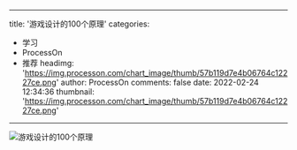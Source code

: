 
---
title: '游戏设计的100个原理'
categories: 
 - 学习
 - ProcessOn
 - 推荐
headimg: 'https://img.processon.com/chart_image/thumb/57b119d7e4b06764c12227ce.png'
author: ProcessOn
comments: false
date: 2022-02-24 12:34:36
thumbnail: 'https://img.processon.com/chart_image/thumb/57b119d7e4b06764c12227ce.png'
---

<div>   
<img class="thumb" alt="游戏设计的100个原理" src="https://img.processon.com/chart_image/thumb/57b119d7e4b06764c12227ce.png" referrerpolicy="no-referrer">
<p></p>  
</div>
            